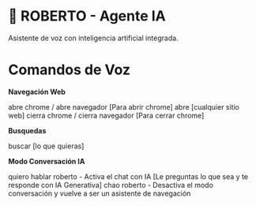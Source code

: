 # 👾 ROBERTO - Agente IA
Asistente de voz con inteligencia artificial integrada.

# Comandos de Voz

**Navegación Web**

abre chrome / abre navegador [Para abrir chrome]
abre [cualquier sitio web]
cierra chrome / cierra navegador [Para cerrar chrome]

**Busquedas**

buscar [lo que quieras]

**Modo Conversación IA**

quiero hablar roberto - Activa el chat con IA [Le preguntas lo que sea y te responde con IA Generativa]
chao roberto - Desactiva el modo conversación y vuelve a ser un asistente de navegación

